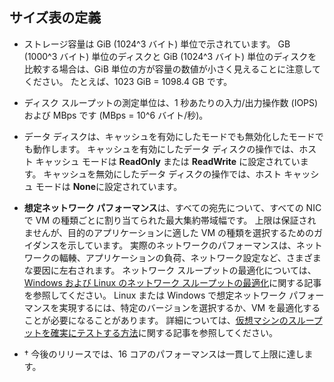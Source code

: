 
## <a name="size-table-definitions"></a>サイズ表の定義

- ストレージ容量は GiB (1024^3 バイト) 単位で示されています。 GB (1000^3 バイト) 単位のディスクと GiB (1024^3 バイト) 単位のディスクを比較する場合は、GiB 単位の方が容量の数値が小さく見えることに注意してください。 たとえば、1023 GiB = 1098.4 GB です。
- ディスク スループットの測定単位は、1 秒あたりの入力/出力操作数 (IOPS) および MBps です (MBps = 10^6 バイト/秒)。
- データ ディスクは、キャッシュを有効にしたモードでも無効化したモードでも動作します。  キャッシュを有効にしたデータ ディスクの操作では、ホスト キャッシュ モードは **ReadOnly** または **ReadWrite** に設定されています。  キャッシュを無効にしたデータ ディスクの操作では、ホスト キャッシュ モードは **None**に設定されています。
- **想定ネットワーク パフォーマンス**は、すべての宛先について、すべての NIC で VM の種類ごとに割り当てられた最大集約帯域幅です。 上限は保証されませんが、目的のアプリケーションに適した VM の種類を選択するためのガイダンスを示しています。 実際のネットワークのパフォーマンスは、ネットワークの輻輳、アプリケーションの負荷、ネットワーク設定など、さまざまな要因に左右されます。 ネットワーク スループットの最適化については、[Windows および Linux のネットワーク スループットの最適化](../articles/virtual-network/virtual-network-optimize-network-bandwidth.md)に関する記事を参照してください。 Linux または Windows で想定ネットワーク パフォーマンスを実現するには、特定のバージョンを選択するか、VM を最適化することが必要になることがあります。 詳細については、[仮想マシンのスループットを確実にテストする方法](../articles/virtual-network/virtual-network-bandwidth-testing.md)に関する記事を参照してください。

- &#8224; 今後のリリースでは、16 コアのパフォーマンスは一貫して上限に達します。


